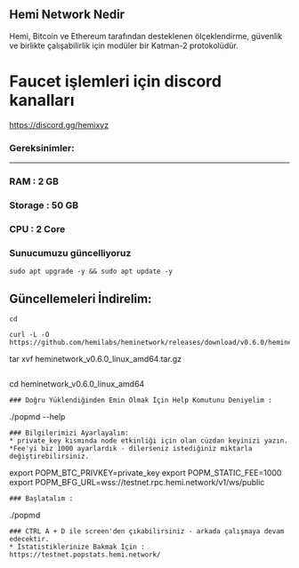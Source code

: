 ## Hemi Network Nedir
Hemi, Bitcoin ve Ethereum tarafından desteklenen ölçeklendirme, güvenlik ve birlikte çalışabilirlik için modüler bir Katman-2 protokolüdür. 

# Faucet işlemleri için discord kanalları
https://discord.gg/hemixyz

### Gereksinimler:
-------------------
### RAM : 2 GB
### Storage : 50 GB
### CPU : 2 Core
### Sunucumuzu güncelliyoruz
```
sudo apt upgrade -y && sudo apt update -y
```
## Güncellemeleri İndirelim: 
```
cd
```
```
curl -L -O https://github.com/hemilabs/heminetwork/releases/download/v0.6.0/heminetwork_v0.6.0_linux_amd64.tar.gz
```
tar xvf heminetwork_v0.6.0_linux_amd64.tar.gz
```
```
cd heminetwork_v0.6.0_linux_amd64
```
### Doğru Yüklendiğinden Emin Olmak İçin Help Komutunu Deniyelim :
```
./popmd --help
```
### Bilgilerimizi Ayarlayalım:
* private_key kısmında node etkinliği için olan cüzdan keyinizi yazın.
*Fee'yi biz 1000 ayarlardık - dilerseniz istediğiniz miktarla değiştirebilirsiniz.
```
export POPM_BTC_PRIVKEY=private_key
export POPM_STATIC_FEE=1000
export POPM_BFG_URL=wss://testnet.rpc.hemi.network/v1/ws/public
```
### Başlatalım :
```
./popmd
```
### CTRL A + D ile screen'den çıkabilirsiniz - arkada çalışmaya devam edecektir.
* İstatistiklerinize Bakmak İçin : https://testnet.popstats.hemi.network/

